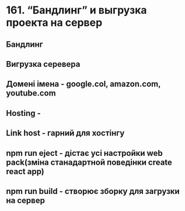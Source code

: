 # 161. “Бандлинг” и выгрузка проекта на сервер
## Бандлинг 
## Вигрузка серевера
## Домені імена - google.col, amazon.com, youtube.com
## Hosting -
## Link host - гарний для хостінгу 
## npm run eject - дістає усі настройки web pack(зміна станадартной поведінки create react app)
## npm run build - створює зборку для загрузки на сервер
